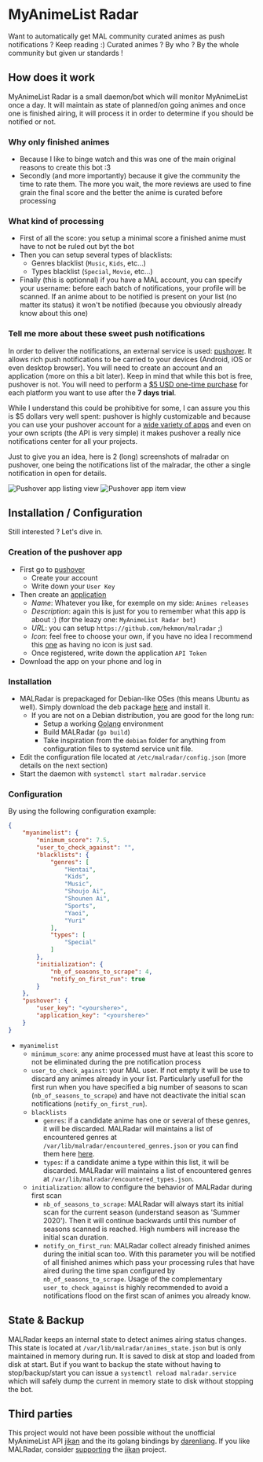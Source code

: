 # MyAnimeList Radar

Want to automatically get MAL community curated animes as push notifications ? Keep reading :)
Curated animes ? By who ? By the whole community but given ur standards !

## How does it work

MyAnimeList Radar is a small daemon/bot which will monitor MyAnimeList once a day. It will maintain as state of planned/on going animes and once one is finished airing, it will process it in order to determine if you should be notified or not.

### Why only finished animes

* Because I like to binge watch and this was one of the main original reasons to create this bot :3
* Secondly (and more importantly) because it give the community the time to rate them. The more you wait, the more reviews are used to fine grain the final score and the better the anime is curated before processing

### What kind of processing

* First of all the score: you setup a minimal score a finished anime must have to not be ruled out byt the bot
* Then you can setup several types of blacklists:
  * Genres blacklist (`Music`, `Kids`, etc...)
  * Types blacklist (`Special`, `Movie`, etc...)
* Finally (this is optionnal) if you have a MAL account, you can specify your username: before each batch of notifications, your profile will be scanned. If an anime about to be notified is present on your list (no matter its status) it won't be notified (because you obviously already know about this one)

### Tell me more about these sweet push notifications

In order to deliver the notifications, an external service is used: [pushover](https://pushover.net/). It allows rich push notifications to be carried to your devices (Android, iOS or even desktop browser). You will need to create an account and an application (more on this a bit later). Keep in mind that while this bot is free, pushover is not. You will need to perform a [$5 USD one-time purchase](https://pushover.net/pricing) for each platform you want to use after the **7 days trial**.

While I understand this could be prohibitive for some, I can assure you this is $5 dollars very well spent: pushover is highly customizable and because you can use your pushover account for a [wide variety of apps](https://pushover.net/apps) and even on your own scripts (the API is very simple) it makes pushover a really nice notifications center for all your projects.

Just to give you an idea, here is 2 (long) screenshots of malradar on pushover, one being the notifications list of the malradar, the other a single notification in open for details.

![Pushover app listing view](/img/list.jpg) ![Pushover app item view](img/item.jpg)

## Installation / Configuration

Still interested ? Let's dive in.

### Creation of the pushover app

* First go to [pushover](https://pushover.net/)
  * Create your account
  * Write down your `User Key`
* Then create an [application](https://pushover.net/apps/build)
    * *Name*: Whatever you like, for exemple on my side: `Animes releases`
    * *Description*: again this is just for you to remember what this app is about :) (for the leazy one: `MyAnimeList Radar bot`)
    * *URL*: you can setup `https://github.com/hekmon/malradar` ;)
    * *Icon*: feel free to choose your own, if you have no idea I recommend this [one](https://myanimelist.net/forum/?topicid=1575618) as having no icon is just sad.
    * Once registered, write down the application `API Token`
* Download the app on your phone and log in

### Installation

* MALRadar is prepackaged for Debian-like OSes (this means Ubuntu as well). Simply download the deb package [here](TODO) and install it.
  * If you are not on a Debian distribution, you are good for the long run:
    * Setup a working [Golang](https://golang.org/) environment
    * Build MALRadar (`go build`)
    * Take inspiration from the `debian` folder for anything from configuration files to systemd service unit file.
* Edit the configuration file located at `/etc/malradar/config.json` (more details on the next section)
* Start the daemon with `systemctl start malradar.service`

### Configuration

By using the following configuration example:

```json
{
    "myanimelist": {
        "minimum_score": 7.5,
        "user_to_check_against": "",
        "blacklists": {
            "genres": [
                "Hentai",
                "Kids",
                "Music",
                "Shoujo Ai",
                "Shounen Ai",
                "Sports",
                "Yaoi",
                "Yuri"
            ],
            "types": [
                "Special"
            ]
        },
        "initialization": {
            "nb_of_seasons_to_scrape": 4,
            "notify_on_first_run": true
        }
    },
    "pushover": {
        "user_key": "<yourshere>",
        "application_key": "<yourshere>"
    }
}
```

* `myanimelist`
  * `minimum_score`: any anime processed must have at least this score to not be eliminated during the pre notification process
  * `user_to_check_against`: your MAL user. If not empty it will be use to discard any animes already in your list. Particularly usefull for the first run when you have specified a big number of seasons to scan (`nb_of_seasons_to_scrape`) and have not deactivate the initial scan notifications (`notify_on_first_run`).
  * `blacklists`
    * `genres`: if a candidate anime has one or several of these genres, it will be discarded. MALRadar will maintains a list of encountered genres at `/var/lib/malradar/encountered_genres.json` or you can find them here [here](https://myanimelist.net/anime.php).
    * `types`: if a candidate anime a type within this list, it will be discarded. MALRadar will maintains a list of encountered genres at `/var/lib/malradar/encountered_types.json`.
  * `initialization`: allow to configure the behavior of MALRadar during first scan
    * `nb_of_seasons_to_scrape`: MALRadar will always start its initial scan for the current season (understand season as 'Summer 2020'). Then it will continue backwards until this number of seasons scanned is reached. High numbers will increase the initial scan duration.
    * `notify_on_first_run`: MALRadar collect already finished animes during the initial scan too. With this parameter you will be notified of all finished animes which pass your processing rules that have aired during the time span configured by `nb_of_seasons_to_scrape`. Usage of the complementary `user_to_check_against` is highly recommended to avoid a notifications flood on the first scan of animes you already know.

## State & Backup

MALRadar keeps an internal state to detect animes airing status changes. This state is located at `/var/lib/malradar/animes_state.json` but is only maintained in memory during run. It is saved to disk at stop and loaded from disk at start. But if you want to backup the state without having to stop/backup/start you can issue a `systemctl reload malradar.service` which will safely dump the current in memory state to disk without stopping the bot.

## Third parties

This project would not have been possible without the unofficial MyAnimeList API [jikan](https://jikan.moe/) and the its golang bindings by [darenliang](github.com/darenliang/jikan-go). If you like MALRadar, consider [supporting](https://patreon.com/jikan) the [jikan](https://jikan.moe/) project.

